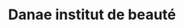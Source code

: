 ---
title: "Danae institut de beauté"
url: /saint-jean-de-vedas/danae-institut-de-beaute/
shop: beauté
---